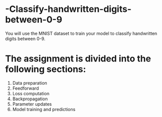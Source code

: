 # -Classify-handwritten-digits-between-0-9
You will use the MNIST dataset to train your model to classify handwritten digits between 0-9.

# The assignment is divided into the following sections:
1. Data preparation
2. Feedforward
3. Loss computation
4. Backpropagation
5. Parameter updates
6. Model training and predictions
